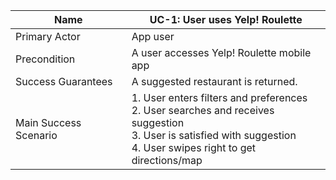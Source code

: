| Name | UC-1: User uses Yelp! Roulette |
| --- | --- |
| Primary Actor | App user |
| Precondition | A user accesses Yelp! Roulette mobile app |
| Success Guarantees | A suggested restaurant is returned. |
| Main Success Scenario | 1. User enters filters and preferences <br> 2. User searches and receives suggestion <br> 3. User is satisfied with suggestion <br> 4. User swipes right to get directions/map |

